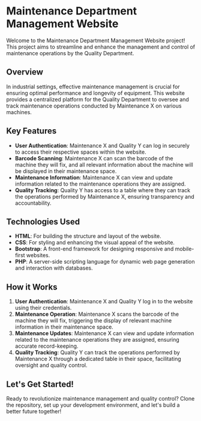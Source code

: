 # Maintenance Department Management Website

Welcome to the Maintenance Department Management Website project! This project aims to streamline and enhance the management and control of maintenance operations by the Quality Department.

## Overview

In industrial settings, effective maintenance management is crucial for ensuring optimal performance and longevity of equipment. This website provides a centralized platform for the Quality Department to oversee and track maintenance operations conducted by Maintenance X on various machines.

## Key Features

- **User Authentication**: Maintenance X and Quality Y can log in securely to access their respective spaces within the website.
- **Barcode Scanning**: Maintenance X can scan the barcode of the machine they will fix, and all relevant information about the machine will be displayed in their maintenance space.
- **Maintenance Information**: Maintenance X can view and update information related to the maintenance operations they are assigned.
- **Quality Tracking**: Quality Y has access to a table where they can track the operations performed by Maintenance X, ensuring transparency and accountability.

## Technologies Used

- **HTML**: For building the structure and layout of the website.
- **CSS**: For styling and enhancing the visual appeal of the website.
- **Bootstrap**: A front-end framework for designing responsive and mobile-first websites.
- **PHP**: A server-side scripting language for dynamic web page generation and interaction with databases.

## How it Works

1. **User Authentication**: Maintenance X and Quality Y log in to the website using their credentials.
2. **Maintenance Operation**: Maintenance X scans the barcode of the machine they will fix, triggering the display of relevant machine information in their maintenance space.
3. **Maintenance Updates**: Maintenance X can view and update information related to the maintenance operations they are assigned, ensuring accurate record-keeping.
4. **Quality Tracking**: Quality Y can track the operations performed by Maintenance X through a dedicated table in their space, facilitating oversight and quality control.

## Let's Get Started!

Ready to revolutionize maintenance management and quality control? Clone the repository, set up your development environment, and let's build a better future together!
